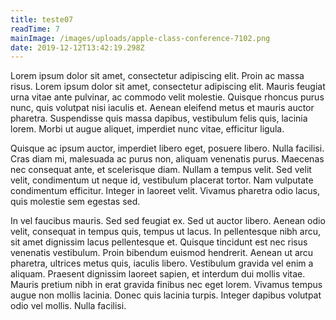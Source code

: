 ```yaml
---
title: teste07
readTime: 7
mainImage: /images/uploads/apple-class-conference-7102.png
date: 2019-12-12T13:42:19.298Z
---
```

Lorem ipsum dolor sit amet, consectetur adipiscing elit. Proin ac massa risus. Lorem ipsum dolor sit amet, consectetur adipiscing elit. Mauris feugiat urna vitae ante pulvinar, ac commodo velit molestie. Quisque rhoncus purus nunc, quis volutpat nisi iaculis et. Aenean eleifend metus et mauris auctor pharetra. Suspendisse quis massa dapibus, vestibulum felis quis, lacinia lorem. Morbi ut augue aliquet, imperdiet nunc vitae, efficitur ligula.



Quisque ac ipsum auctor, imperdiet libero eget, posuere libero. Nulla facilisi. Cras diam mi, malesuada ac purus non, aliquam venenatis purus. Maecenas nec consequat ante, et scelerisque diam. Nullam a tempus velit. Sed velit velit, condimentum ut neque id, vestibulum placerat tortor. Nam vulputate condimentum efficitur. Integer in laoreet velit. Vivamus pharetra odio lacus, quis molestie sem egestas sed.



In vel faucibus mauris. Sed sed feugiat ex. Sed ut auctor libero. Aenean odio velit, consequat in tempus quis, tempus ut lacus. In pellentesque nibh arcu, sit amet dignissim lacus pellentesque et. Quisque tincidunt est nec risus venenatis vestibulum. Proin bibendum euismod hendrerit. Aenean ut arcu pharetra, ultrices metus quis, iaculis libero. Vestibulum gravida vel enim a aliquam. Praesent dignissim laoreet sapien, et interdum dui mollis vitae. Mauris pretium nibh in erat gravida finibus nec eget lorem. Vivamus tempus augue non mollis lacinia. Donec quis lacinia turpis. Integer dapibus volutpat odio vel mollis. Nulla facilisi.
